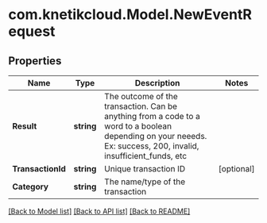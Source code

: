 # com.knetikcloud.Model.NewEventRequest
## Properties

Name | Type | Description | Notes
------------ | ------------- | ------------- | -------------
**Result** | **string** | The outcome of the transaction. Can be anything from a code to a word to a boolean depending on your neeeds. Ex: success, 200, invalid, insufficient_funds, etc | 
**TransactionId** | **string** | Unique transaction ID | [optional] 
**Category** | **string** | The name/type of the transaction | 

[[Back to Model list]](../README.md#documentation-for-models) [[Back to API list]](../README.md#documentation-for-api-endpoints) [[Back to README]](../README.md)

